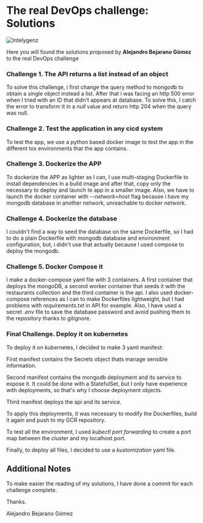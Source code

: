 # The real DevOps challenge: Solutions

![Intelygenz](./assets/intelygenz.logo.jpeg)

Here you will found the solutions proposed by **Alejandro Bejarano Gómez** to the real DevOps challenge

### **Challenge 1. The API returns a list instead of an object**
To solve this challenge, i first change the query method to mongodb to obtain a single object instead a list. After that i was facing an http 500 error when I tried with an ID that didn't appears at database. To solve this, I catch the error to transform it in a *null* value and return http 204 when the query was null.

### **Challenge 2. Test the application in any cicd system**
To test the app, we use a python based docker image to test the app in the different tox environments that the app contains.

### **Challenge 3. Dockerize the APP**

To dockerize the APP as lighter as I can, I use multi-staging Dockerfile to install dependencies in a build image and after that, copy only the necessary to deploy and launch te app in a smaller image.
Also, we have to launch the docker container with *--network=host* flag because i have my mongodb database in another network, unreachable to docker network.

### **Challenge 4. Dockerize the database**

I couldn't find a way to seed the database on the same Dockerfile, so I had to do a plain Dockerfile with mongodb database and environment configuration, but, i didn't use that actually because I used compose to deploy the mongodb.

### **Challenge 5. Docker Compose it**

I make a docker-compose yaml file with 3 containers. A first container that deploys the mongoDB, a second worker container that seeds it with the restaurants collection and the third container is the api. I also used docker-compose references as I can to make Dockerfiles lightweight, but I had problems with *requirements.txt* in API for example. Also, I have used a secret *.env* file to save the database password and avoid pushing them to the repository thanks to gitignore.

### **Final Challenge. Deploy it on kubernetes**

To deploy it on kubernetes, I decided to make 3 yaml manifest:

First manifest contains the Secrets object thats manage sensible information.

Second manifest contains the mongodb deployment and its service to expose it. It could be done with a StatefulSet, but I only have experience with deployments, so that's why I choose deployment objects.

Third manifest deploys the api and its service.

To apply this deployments, it was necessary to modify the Dockerfiles, build it again and push to my GCR repository.

To test all the environment, I used *kubectl port forwarding* to create a port map between the cluster and my localhost port.

Finally, to deploy all files, I decided to use a *kustomization* yaml file.

## Additional Notes
To make easier the reading of my solutions, I have done a commit for each challenge complete.

Thanks.

Alejandro Bejarano Gómez